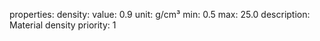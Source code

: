 properties:
  density:
    value: 0.9
    unit: g/cm³
    min: 0.5
    max: 25.0
    description: Material density
    priority: 1
